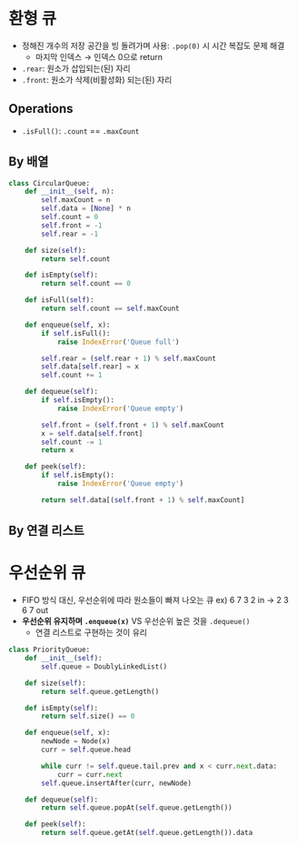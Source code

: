 # 환형 큐

- 정해진 개수의 저장 공간을 빙 돌려가며 사용: `.pop(0)` 시 시간 복잡도 문제 해결
  - 마지막 인덱스 → 인덱스 0으로 return
- `.rear`: 원소가 삽입되는(된) 자리
- `.front`: 원소가 삭제(비활성화) 되는(된) 자리

## Operations

- `.isFull()`: `.count` == `.maxCount`

## By 배열

```python
class CircularQueue:
    def __init__(self, n):
        self.maxCount = n
        self.data = [None] * n
        self.count = 0
        self.front = -1
        self.rear = -1

    def size(self):
        return self.count

    def isEmpty(self):
        return self.count == 0

    def isFull(self):
        return self.count == self.maxCount

    def enqueue(self, x):
        if self.isFull():
            raise IndexError('Queue full')

        self.rear = (self.rear + 1) % self.maxCount
        self.data[self.rear] = x
        self.count += 1

    def dequeue(self):
        if self.isEmpty():
            raise IndexError('Queue empty')

        self.front = (self.front + 1) % self.maxCount
        x = self.data[self.front]
        self.count -= 1
        return x

    def peek(self):
        if self.isEmpty():
            raise IndexError('Queue empty')

        return self.data[(self.front + 1) % self.maxCount]
```

## By 연결 리스트

# 우선순위 큐

- FIFO 방식 대신, 우선순위에 따라 원소들이 빠져 나오는 큐 ex) 6 7 3 2 in → 2 3 6 7 out
- **우선순위 유지하며 `.enqueue(x)`** VS 우선순위 높은 것을 `.dequeue()`
  - 연결 리스트로 구현하는 것이 유리

```python
class PriorityQueue:
    def __init__(self):
        self.queue = DoublyLinkedList()

    def size(self):
        return self.queue.getLength()

    def isEmpty(self):
        return self.size() == 0

    def enqueue(self, x):
        newNode = Node(x)
        curr = self.queue.head

        while curr != self.queue.tail.prev and x < curr.next.data:
            curr = curr.next
        self.queue.insertAfter(curr, newNode)

    def dequeue(self):
        return self.queue.popAt(self.queue.getLength())

    def peek(self):
        return self.queue.getAt(self.queue.getLength()).data
```
